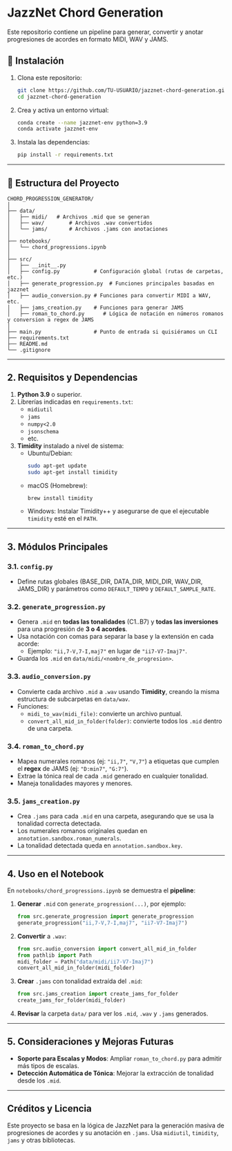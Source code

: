 # JazzNet Chord Generation

Este repositorio contiene un pipeline para generar, convertir y anotar progresiones de acordes en formato MIDI, WAV y JAMS.


## 🚀 Instalación

1. Clona este repositorio:

   ```sh
   git clone https://github.com/TU-USUARIO/jazznet-chord-generation.git
   cd jazznet-chord-generation
   ```

2. Crea y activa un entorno virtual:

   ```sh
   conda create --name jazznet-env python=3.9
   conda activate jazznet-env
   ```

3. Instala las dependencias:

   ```sh
   pip install -r requirements.txt
   ```

---


## 📂 Estructura del Proyecto

```
CHORD_PROGRESSION_GENERATOR/
│
├── data/
│   ├── midi/   # Archivos .mid que se generan
│   ├── wav/        # Archivos .wav convertidos
│   └── jams/       # Archivos .jams con anotaciones
│
├── notebooks/
│   └── chord_progressions.ipynb
│
├── src/
│   ├── __init__.py
│   ├── config.py           # Configuración global (rutas de carpetas, etc.)
│   ├── generate_progression.py  # Funciones principales basadas en jazznet
│   ├── audio_conversion.py # Funciones para convertir MIDI a WAV, etc.
│   ├── jams_creation.py    # Funciones para generar JAMS
│   ├── roman_to_chord.py      # Lógica de notación en números romanos y conversion a regex de JAMS
│
├── main.py                 # Punto de entrada si quisiéramos un CLI
├── requirements.txt
├── README.md
└── .gitignore

```

---

## 2. Requisitos y Dependencias

1. **Python 3.9** o superior.
2. Librerías indicadas en `requirements.txt`:
   - `midiutil`
   - `jams`
   - `numpy<2.0`
   - `jsonschema`
   - etc.
3. **Timidity** instalado a nivel de sistema:
   - Ubuntu/Debian:
     ```bash
     sudo apt-get update
     sudo apt-get install timidity
     ```
   - macOS (Homebrew):
     ```bash
     brew install timidity
     ```
   - Windows: Instalar Timidity++ y asegurarse de que el ejecutable `timidity` esté en el `PATH`.

---

## 3. Módulos Principales

### 3.1. `config.py`

- Define rutas globales (BASE\_DIR, DATA\_DIR, MIDI\_DIR, WAV\_DIR, JAMS\_DIR) y parámetros como `DEFAULT_TEMPO` y `DEFAULT_SAMPLE_RATE`.

### 3.2. `generate_progression.py`

- Genera `.mid` en **todas las tonalidades** (C1..B7) y **todas las inversiones** para una progresión de **3 o 4 acordes**.
- Usa notación con comas para separar la base y la extensión en cada acorde:
  - Ejemplo: `"ii,7-V,7-I,maj7"` en lugar de `"ii7-V7-Imaj7"`.
- Guarda los `.mid` en `data/midi/<nombre_de_progresion>`.

### 3.3. `audio_conversion.py`

- Convierte cada archivo `.mid` a `.wav` usando **Timidity**, creando la misma estructura de subcarpetas en `data/wav`.
- Funciones:
  - `midi_to_wav(midi_file)`: convierte un archivo puntual.
  - `convert_all_mid_in_folder(folder)`: convierte todos los `.mid` dentro de una carpeta.

### 3.4. `roman_to_chord.py`

- Mapea numerales romanos (ej: `"ii,7"`, `"V,7"`) a etiquetas que cumplen el **regex** de JAMS (ej: `"D:min7"`, `"G:7"`).
- Extrae la tónica real de cada `.mid` generado en cualquier tonalidad.
- Maneja tonalidades mayores y menores.

### 3.5. `jams_creation.py`

- Crea `.jams` para cada `.mid` en una carpeta, asegurando que se usa la tonalidad correcta detectada.
- Los numerales romanos originales quedan en `annotation.sandbox.roman_numerals`.
- La tonalidad detectada queda en `annotation.sandbox.key`.

---

## 4. Uso en el Notebook

En `notebooks/chord_progressions.ipynb` se demuestra el **pipeline**:

1. **Generar** `.mid` con `generate_progression(...)`, por ejemplo:

   ```python
   from src.generate_progression import generate_progression
   generate_progression("ii,7-V,7-I,maj7", "ii7-V7-Imaj7")
   ```

2. **Convertir** a `.wav`:

   ```python
   from src.audio_conversion import convert_all_mid_in_folder
   from pathlib import Path
   midi_folder = Path("data/midi/ii7-V7-Imaj7")
   convert_all_mid_in_folder(midi_folder)
   ```

3. **Crear** `.jams` con tonalidad extraída del `.mid`:

   ```python
   from src.jams_creation import create_jams_for_folder
   create_jams_for_folder(midi_folder)
   ```

4. **Revisar** la carpeta `data/` para ver los `.mid`, `.wav` y `.jams` generados.

---

## 5. Consideraciones y Mejoras Futuras

- **Soporte para Escalas y Modos**: Ampliar `roman_to_chord.py` para admitir más tipos de escalas.
- **Detección Automática de Tónica**: Mejorar la extracción de tonalidad desde los `.mid`.

---

## Créditos y Licencia

Este proyecto se basa en la lógica de JazzNet para la generación masiva de progresiones de acordes y su anotación en `.jams`. Usa `midiutil`, `timidity`, `jams` y otras bibliotecas.


